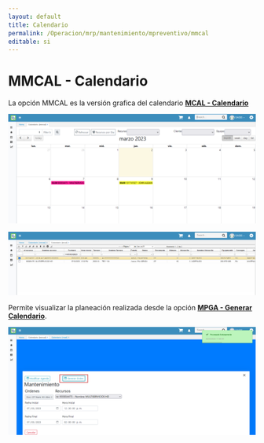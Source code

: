```yaml
---
layout: default
title: Calendario
permalink: /Operacion/mrp/mantenimiento/mpreventivo/mmcal
editable: si
---
```


# MMCAL - Calendario

La opción MMCAL es la versión grafica del calendario [**MCAL - Calendario**](https://docs.oasiscom.com/Operacion/mrp/mantenimiento/mpreventivo/mcal) 

![](MMCAL1.png)

![](MMCAL2.png)

Permite visualizar la planeación realizada desde la opción [**MPGA - Generar Calendario**](http://docs.oasiscom.com/Operacion/mrp/mantenimiento/mpreventivo/mpga). 

![](MMCAL3.png)


